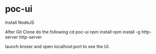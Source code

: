 # poc-ui

Install NodeJS

After Git Clone do the following
cd poc-ui
npm install
npm install -g http-server
http-server

launch broser and open localhost:port to see the UI.

